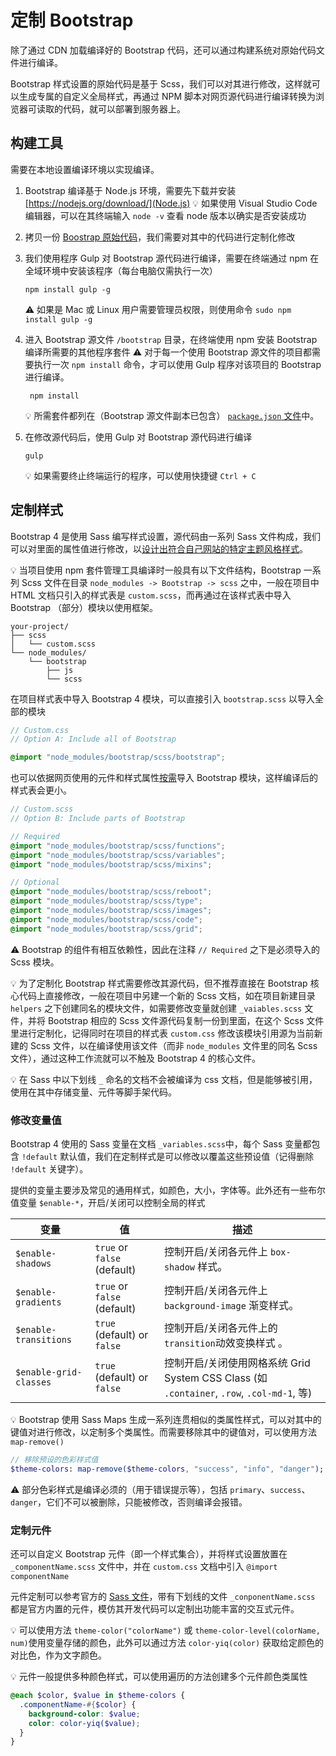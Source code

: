 # 定制 Bootstrap
除了通过 CDN 加载编译好的 Bootstrap 代码，还可以通过构建系统对原始代码文件进行编译。

Bootstrap 样式设置的原始代码是基于 Scss，我们可以对其进行修改，这样就可以生成专属的自定义全局样式，再通过 NPM 脚本对网页源代码进行编译转换为浏览器可读取的代码，就可以部署到服务器上。

## 构建工具
需要在本地设置编译环境以实现编译。

1. Bootstrap 编译基于 Node.js 环境，需要先下载并安装 [https://nodejs.org/download/](Node.js)
    :bulb: 如果使用 Visual Studio Code 编辑器，可以在其终端输入 `node -v` 查看 node 版本以确实是否安装成功

2. 拷贝一份 [Boostrap 原始代码](https://getbootstrap.com/docs/4.4/getting-started/download/#source-files)，我们需要对其中的代码进行定制化修改

3. 我们使用程序 Gulp 对 Bootstrap 源代码进行编译，需要在终端通过 npm 在全域环境中安装该程序（每台电脑仅需执行一次）

    ```shell
    npm install gulp -g
    ```

    :warning: 如果是 Mac 或 Linux 用户需要管理员权限，则使用命令 `sudo npm install gulp -g`

4. 进入 Bootstrap 源文件 `/bootstrap` 目录，在终端使用 npm 安装 Bootstrap 编译所需要的其他程序套件 :warning: 对于每一个使用 Bootstrap 源文件的项目都需要执行一次 `npm install` 命令，才可以使用 Gulp 程序对该项目的 Bootstrap 进行编译。

    ```shell
     npm install
    ```

    :bulb: 所需套件都列在（Bootstrap 源文件副本已包含） [`package.json` 文件](https://github.com/twbs/bootstrap/blob/v4.4.1/package.json)中。

5. 在修改源代码后，使用 Gulp 对 Bootstrap 源代码进行编译

    ```shell
    gulp
    ```

    :bulb: 如果需要终止终端运行的程序，可以使用快捷键 `Ctrl + C`

## 定制样式
Bootstrap 4 是使用 Sass 编写样式设置，源代码由一系列 Sass 文件构成，我们可以对里面的属性值进行修改，以[设计出符合自己网站的特定主题风格样式](https://getbootstrap.com/docs/4.4/getting-started/theming/)。

:bulb: 当项目使用 npm 套件管理工具编译时一般具有以下文件结构，Bootstrap 一系列 Scss 文件在目录 `node_modules -> Bootstrap -> scss` 之中，一般在项目中 HTML 文档只引入的样式表是 `custom.scss`，而再通过在该样式表中导入 Bootstrap （部分）模块以使用框架。

```
your-project/
├── scss
│   └── custom.scss
└── node_modules/
    └── bootstrap
        ├── js
        └── scss
```

在项目样式表中导入 Bootstrap 4 模块，可以直接引入 `bootstrap.scss` 以导入全部的模块

```scss
// Custom.css
// Option A: Include all of Bootstrap

@import "node_modules/bootstrap/scss/bootstrap";
```

也可以依据网页使用的元件和样式属性[按需](https://github.com/twbs/bootstrap/blob/v4-dev/scss/bootstrap.scss)导入 Bootstrap 模块，这样编译后的样式表会更小。

```scss
// Custom.scss
// Option B: Include parts of Bootstrap

// Required
@import "node_modules/bootstrap/scss/functions";
@import "node_modules/bootstrap/scss/variables";
@import "node_modules/bootstrap/scss/mixins";

// Optional
@import "node_modules/bootstrap/scss/reboot";
@import "node_modules/bootstrap/scss/type";
@import "node_modules/bootstrap/scss/images";
@import "node_modules/bootstrap/scss/code";
@import "node_modules/bootstrap/scss/grid";
```

:warning: Bootstrap 的组件有相互依赖性，因此在注释 `// Required` 之下是必须导入的 Scss 模块。

:bulb: 为了定制化 Bootstrap 样式需要修改其源代码，但不推荐直接在 Bootstrap 核心代码上直接修改，一般在项目中另建一个新的 Scss 文档，如在项目新建目录 `helpers` 之下创建同名的模块文件，如需要修改变量就创建 `_vaiables.scss` 文件，并将 Bootstrap 相应的 Scss 文件源代码复制一份到里面，在这个 Scss 文件里进行定制化，记得同时在项目的样式表 `custom.css` 修改该模块引用源为当前新建的 Scss 文件，以在编译使用该文件（而非 `node_modules` 文件里的同名 Scss 文件），通过这种工作流就可以不触及 Bootstrap 4 的核心文件。

:bulb: 在 Sass 中以下划线 `_` 命名的文档不会被编译为 css 文档，但是能够被引用，使用在其中存储变量、元件等脚手架代码。

### 修改变量值
Bootstrap 4 使用的 Sass 变量在文档 `_variables.scss`中，每个 Sass 变量都包含 `!default` 默认值，我们在定制样式是可以修改以覆盖这些预设值（记得删除 `!default` 关键字）。

提供的变量主要涉及常见的通用样式，如颜色，大小，字体等。此外还有一些布尔值变量  `$enable-*`，开启/关闭可以控制全局的样式

|                变量                |                   值                   |                                                                描述                                                                |
| ------------------------------------ | --------------------------------------- | ------------------------------------------------------------------------------------------------------------------------------------ |
| `$enable-shadows`         | `true` or `false` (default) | 控制开启/关闭各元件上 `box-shadow` 样式。                                                                       |
| `$enable-gradients`      | `true` or `false` (default) | 控制开启/关闭各元件上 `background-image` 渐变样式。                                                       |
| `$enable-transitions`  | `true` (default) or `false` | 控制开启/关闭各元件上的 `transition`动效变换样式 。                                                        |
| `$enable-grid-classes` | `true` (default) or `false` | 控制开启/关闭使用网格系统 Grid System CSS Class (如 `.container`, `.row`, `.col-md-1`, 等) |

:bulb: Bootstrap 使用 Sass Maps 生成一系列连贯相似的类属性样式，可以对其中的键值对进行修改，以定制多个类属性。而需要移除其中的键值对，可以使用方法 `map-remove()`

```sass
// 移除预设的色彩样式值
$theme-colors: map-remove($theme-colors, "success", "info", "danger");
```

:warning: 部分色彩样式是编译必须的（用于错误提示等），包括 `primary`、`success`、`danger`，它们不可以被删除，只能被修改，否则编译会报错。

### 定制元件
还可以自定义 Bootstrap 元件（即一个样式集合），并将样式设置放置在 `_componentName.scss` 文件中，并在 `custom.css` 文档中引入 `@import componentName`

元件定制可以参考官方的 [Sass 文件](https://github.com/twbs/bootstrap/tree/master/scss)，带有下划线的文件 `_conponentName.scss` 都是官方内置的元件，模仿其开发代码可以定制出功能丰富的交互式元件。

:bulb: 可以使用方法 `theme-color("colorName")` 或 `theme-color-level(colorName, num)`使用变量存储的颜色，此外可以通过方法 `color-yiq(color)` 获取给定颜色的对比色，作为文字颜色。

:bulb: 元件一般提供多种颜色样式，可以使用遍历的方法创建多个元件颜色类属性

```scss
@each $color, $value in $theme-colors {
  .componentName-#{$color} {
    background-color: $value;
    color: color-yiq($value);
  }
}
```